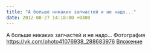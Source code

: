 ```yaml
---
title: "А больше никаких запчастей и не надо..."
date: 2012-08-27 14:18:00 +0300
---
```


А больше никаких запчастей и не надо...
Фотография
<a class="vk-attach" href="https://vk.com/photo41076938_288683976">https://vk.com/photo41076938_288683976</a>
<a class="vk-attach" href="https://vk.com/photo41076938_288683976">Вложение</a>
